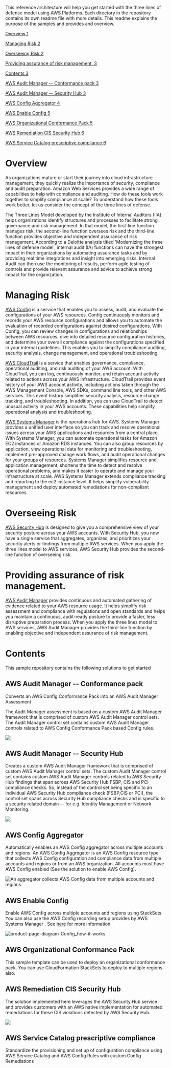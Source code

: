 This reference architecture will help you get started with the three
lines of defense model using AWS Platforms. Each directory in the
repository contains its own readme file with more details. This readme
explains the purpose of the samples and provides and overview.

[Overview 1](#overview)

[Managing Risk 2](#managing-risk)

[Overseeing Risk 2](#overseeing-risk)

[Providing assurance of risk management.
3](#providing-assurance-of-risk-management.)

[Contents 3](#contents)

[AWS Audit Manager -- Conformance pack
3](#aws-audit-manager-conformance-pack)

[AWS Audit Manager -- Security Hub 3](#aws-audit-manager-security-hub)

[AWS Config Aggregator 4](#aws-config-aggregator)

[AWS Enable Config 5](#aws-enable-config)

[AWS Organizational Conformance Pack
5](#aws-organizational-conformance-pack)

[AWS Remediation CIS Security Hub 6](#aws-remediation-cis-security-hub)

[AWS Service Catalog prescriptive compliance
6](#aws-service-catalog-prescriptive-compliance)

Overview 
========

As organizations mature or start their journey into cloud infrastructure
management, they quickly realize the importance of security, compliance
and audit preparation. Amazon Web Services provides a wide range of
capabilities to help with compliance and auditing. How do these tools
work together to simplify compliance at scale? To understand how these
tools work better, let us consider the concept of the three lines of
defense.

The Three Lines Model developed by the Institute of Internal Auditors
(IIA) helps organizations identify structures and processes to
facilitate strong governance and risk management. In that model, the
first-line function manages risk, the second-line function oversees risk
and the third-line function provides objective and independent assurance
of risk management. According to a Deloitte analysis titled 'Modernizing
the three lines of defense model', internal audit (IA) functions can
have the strongest impact in their organizations by automating assurance
tasks and by providing real time integrations and insight into emerging
risks. Internal Audit can then use the monitoring of results, perform
agile testing of controls and provide relevant assurance and advice to
achieve strong impact for the organization.

Managing Risk
=============

[AWS Config](https://aws.amazon.com/config/) is a service that enables
you to assess, audit, and evaluate the configurations of your AWS
resources. Config continuously monitors and records your AWS resource
configurations and allows you to automate the evaluation of recorded
configurations against desired configurations. With Config, you can
review changes in configurations and relationships between AWS
resources, dive into detailed resource configuration histories, and
determine your overall compliance against the configurations specified
in your internal guidelines. This enables you to simplify compliance
auditing, security analysis, change management, and operational
troubleshooting.

[AWS CloudTrail](https://aws.amazon.com/cloudtrail/) is a service that
enables governance, compliance, operational auditing, and risk auditing
of your AWS account. With CloudTrail, you can log, continuously monitor,
and retain account activity related to actions across your AWS
infrastructure. CloudTrail provides event history of your AWS account
activity, including actions taken through the AWS Management Console,
AWS SDKs, command line tools, and other AWS services. This event history
simplifies security analysis, resource change tracking, and
troubleshooting. In addition, you can use CloudTrail to detect unusual
activity in your AWS accounts. These capabilities help simplify
operational analysis and troubleshooting.

[AWS Systems Manager](https://aws.amazon.com/systems-manager/) is the
operations hub for AWS. Systems Manager provides a unified user
interface so you can track and resolve operational issues across your
AWS applications and resources from a central place. With Systems
Manager, you can automate operational tasks for Amazon EC2 instances or
Amazon RDS instances. You can also group resources by application, view
operational data for monitoring and troubleshooting, implement
pre-approved change work flows, and audit operational changes for your
groups of resources. Systems Manager simplifies resource and application
management, shortens the time to detect and resolve operational
problems, and makes it easier to operate and manage your infrastructure
at scale. AWS Systems Manager extends compliance tracking and reporting
to the ec2 instance level. It helps simplify vulnerability management
and deploy automated remediations for non-compliant resources.

Overseeing Risk 
===============

[AWS Security Hub](https://aws.amazon.com/security-hub/) is designed to
give you a comprehensive view of your security posture across your AWS
accounts. With Security Hub, you now have a single service that
aggregates, organizes, and prioritizes your security alerts or findings
from multiple AWS services. When you apply the three lines model to AWS
services, AWS Security Hub provides the second-line function of
overseeing risk.

Providing assurance of risk management. 
=======================================

[AWS Audit Manager](https://aws.amazon.com/audit-manager/) provides
continuous and automated gathering of evidence related to your AWS
resource usage. It helps simplify risk assessment and compliance with
regulations and open standards and helps you maintain a continuous,
audit-ready posture to provide a faster, less disruptive preparation
process. When you apply the three lines model to AWS services, AWS Audit
Manager provides the third-line function by enabling objective and
independent assurance of risk management.

Contents 
========

This sample repository contains the following solutions to get started

AWS Audit Manager -- Conformance pack
-------------------------------------

Converts an AWS Config Conformance Pack into an AWS Audit Manager
Assessment

The Audit Manager assessment is based on a custom AWS Audit Manager
framework that is comprised of custom AWS Audit Manager control sets.
The Audit Manager control set contains custom AWS Audit Manager controls
related to AWS Config Conformance Pack based Config rules.

![](aws-auditmanager-conformancepack/images/arch-diagram.png)

AWS Audit Manager -- Security Hub
---------------------------------

Creates a custom AWS Audit Manager framework that is comprised of custom
AWS Audit Manager control sets. The custom Audit Manager control set
contains custom AWS Audit Manager controls related to AWS Security Hub
findings that span across AWS Security Hub FSBP, CIS and PCI compliance
checks. So, instead of the control set being specific to an individual
AWS Security Hub compliance check (FSBP,CIS or PCI), the control set
spans across Security Hub compliance checks and is specific to a
security related domain -- for e.g. Identity Management or Network
Monitoring.

![](aws-auditmanager-securityhub/images/arch-diagram.png)

AWS Config Aggregator
---------------------

Automatically enables an AWS Config aggregator across multiple accounts
and regions. An AWS Config Aggregator is an AWS Config resource type
that collects AWS Config configuration and compliance data from multiple
accounts and regions or from an AWS organization. All accounts must have
AWS Config enabled (See the solution to enable AWS Config).

![ An aggregator collects AWS Config data from multiple accounts and
regions. ](aws-config-aggregator/images/aggregator.png)

AWS Enable Config
-----------------

Enable AWS Config across multiple accounts and regions using StackSets.
You can also use the AWS Config recording setup provides by AWS Systems
Manager . See
[here](https://docs.aws.amazon.com/systems-manager/latest/userguide/quick-setup-config.html)
for more information

![product-page-diagram-Config\_how-it-works](aws-enable-config/images/config.png)

AWS Organizational Conformance Pack 
-----------------------------------

This sample template can be used to deploy an organizational conformance
pack. You can use CloudFormation StackSets to deploy to multiple regions
also.

AWS Remediation CIS Security Hub
--------------------------------

The solution implemented here leverages the AWS Security Hub service and
provides customers with an AWS native implementation for automated
remediations for these CIS violations detected by AWS Security Hub.

![](aws-remediate-cis-securityhub/images/arch-diagram.png)

AWS Service Catalog prescriptive compliance 
-------------------------------------------

Standardize the provisioning and set up of configuration compliance
using AWS Service Catalog and AWS Config Rules with custom Config
Remediations
